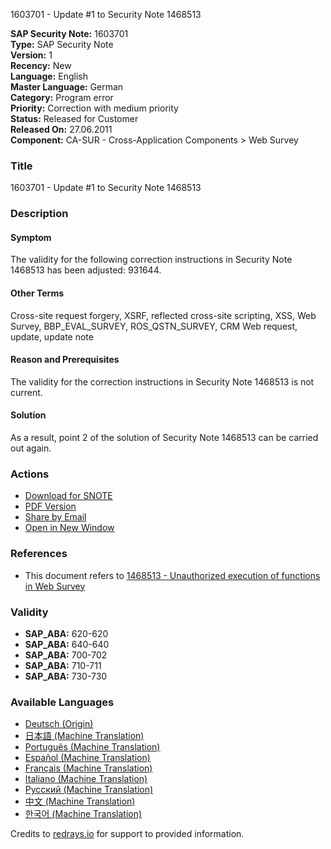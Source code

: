 1603701 - Update #1 to Security Note 1468513

**SAP Security Note:** 1603701  
**Type:** SAP Security Note  
**Version:** 1  
**Recency:** New  
**Language:** English  
**Master Language:** German  
**Category:** Program error  
**Priority:** Correction with medium priority  
**Status:** Released for Customer  
**Released On:** 27.06.2011  
**Component:** CA-SUR - Cross-Application Components > Web Survey  

### Title
1603701 - Update #1 to Security Note 1468513

### Description

#### Symptom
The validity for the following correction instructions in Security Note 1468513 has been adjusted: 931644.

#### Other Terms
Cross-site request forgery, XSRF, reflected cross-site scripting, XSS, Web Survey, BBP_EVAL_SURVEY, ROS_QSTN_SURVEY, CRM Web request, update, update note

#### Reason and Prerequisites
The validity for the correction instructions in Security Note 1468513 is not current.

#### Solution
As a result, point 2 of the solution of Security Note 1468513 can be carried out again.

### Actions
- [Download for SNOTE](https://notesdownloads.sap.com/note/0040000017266032017)
- [PDF Version](https://userapps.support.sap.com/sap/support/sfm/notes/print/0001603701?language=en-US&token=BFA1F165EEB5D35A804BC7C3FB4C0942)
- [Share by Email](https://me.sap.com/)
- [Open in New Window](https://me.sap.com/)

### References
- This document refers to [1468513 - Unauthorized execution of functions in Web Survey](https://me.sap.com/notes/1468513)

### Validity
- **SAP_ABA:** 620-620
- **SAP_ABA:** 640-640
- **SAP_ABA:** 700-702
- **SAP_ABA:** 710-711
- **SAP_ABA:** 730-730

### Available Languages
- [Deutsch (Origin)](https://me.sap.com/notes/0001603701/D)
- [日本語 (Machine Translation)](https://me.sap.com/notes/0001603701/J)
- [Português (Machine Translation)](https://me.sap.com/notes/0001603701/P)
- [Español (Machine Translation)](https://me.sap.com/notes/0001603701/S)
- [Français (Machine Translation)](https://me.sap.com/notes/0001603701/F)
- [Italiano (Machine Translation)](https://me.sap.com/notes/0001603701/I)
- [Русский (Machine Translation)](https://me.sap.com/notes/0001603701/R)
- [中文 (Machine Translation)](https://me.sap.com/notes/0001603701/1)
- [한국어 (Machine Translation)](https://me.sap.com/notes/0001603701/3)

Credits to [redrays.io](https://redrays.io) for support to provided information.